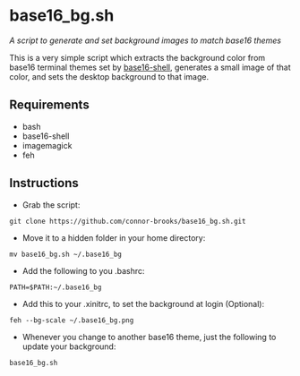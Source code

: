 # base16_bg.sh
*A script to generate and set background images to match base16 themes*

This is a very simple script which extracts the background color from base16 terminal themes set by [base16-shell](https://github.com/chriskempson/base16-shell), generates a small image of that color, and sets the desktop background to that image.

## Requirements
* bash
* base16-shell
* imagemagick
* feh
## Instructions 
* Grab the script:

`git clone https://github.com/connor-brooks/base16_bg.sh.git`

* Move it to a hidden folder in your home directory:

`mv base16_bg.sh ~/.base16_bg`

* Add the following to you .bashrc:

`PATH=$PATH:~/.base16_bg`

* Add this to your .xinitrc, to set the background at login (Optional):

`feh --bg-scale ~/.base16_bg.png`

* Whenever you change to another base16 theme, just the following to update your background: 

`base16_bg.sh`


